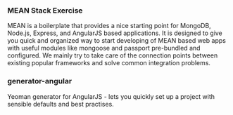 ### MEAN Stack Exercise

MEAN is a boilerplate that provides a nice starting point for MongoDB, Node.js, Express, and AngularJS based applications. It is designed to give you quick and organized way to start developing of MEAN based web apps with useful modules like mongoose and passport pre-bundled and configured. We mainly try to take care of the connection points between existing popular frameworks and solve common integration problems.

### generator-angular

Yeoman generator for AngularJS - lets you quickly set up a project with sensible defaults and best practises.
